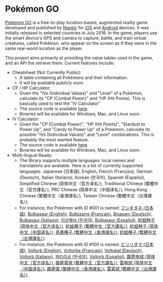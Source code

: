 # Pokémon GO

[Pokémon GO][pokemon-go] is a free-to-play location-based, augmented reality game developed and published by [Niantic][niantic] for [iOS][ios] and [Android][android] devices. It was initially released in selected countries in July 2016. In the game, players use the smart device's GPS and camera to capture, battle, and train virtual creatures, called Pokémon, who appear on the screen as if they were in the same real-world location as the player.

This project aims primarily at providing the value tables used in the game, and an API the retrieve them. Current features include:
- Cheatsheet (Not Currently Public):
  - A table containing all Pokémons and their information.
  - It will be available publicly soon.
- CP / HP Calculator:
  - Given the "IVs (Individual Values)" and "Level" of a Pokémon, calculate its "CP (Combat Power)" and "HP (Hit Points). This is basically used to test the "IV Calculator"
  - The source code is available [here][cp_hp_calc].
  - Binaries will be available for Windows, Mac, and Linux soon.
- IV Calculator:
  - Given the "CP (Combat Power)", "HP (Hit Points)", "Stardust to Power Up", and "Candy to Power Up" of a Pokémon, calculate its possible "IVs (Individual Values)" and "Level" combinations. This is probably the most wanted feature.
  - The source code is available [here][iv_calc].
  - Binaries will be available for Windows, Mac, and Linux soon.
- Multi-lingual Ready:
  - The library supports multiple languages: local names and translations are available. Here is a list of currently supported languages: Japanese (日本語), English, French (Français), German (Deutsch), Italian (Italiano), Korean (한국어), Spanish (Español), Simplified Chinese (简体中文（官方译名）), Traditional Chinese (繁體中文（官方譯名）), PRC Chinese (简体中文（中国译名）), Hong Kong Chinese (繁體中文（香港譯名）), Taiwan Chinese (繁體中文（台灣譯名）).
  - For instance, the Pokémon with ID #001 is named: [フシギダネ (日本語)](pokemon/internal/ja/pokemon.go#L8), [Bulbasaur (English)](pokemon/internal/en/pokemon.go#L8), [Bulbizarre (Français)](pokemon/internal/fr/pokemon.go#L8), [Bisasam (Deutsch)](pokemon/internal/de/pokemon.go#L8), [Bulbasaur (Italiano)](pokemon/internal/it/pokemon.go#L8), [이상해씨 (한국어)](pokemon/internal/ko/pokemon.go#L8), [Bulbasaur (Español)](pokemon/internal/es/pokemon.go#L8), [妙蛙种子 (简体中文（官方译名）)](pokemon/internal/zh-CHS/pokemon.go#L8), [妙蛙種子 (繁體中文（官方譯名）)](pokemon/internal/zh-CHT/pokemon.go#L8), [妙蛙种子 (简体中文（中国译名）)](pokemon/internal/zh-CN/pokemon.go#L8), [奇異種子 (繁體中文（香港譯名）)](pokemon/internal/zh-HK/pokemon.go#L8), [妙蛙種子 (繁體中文（台灣譯名）)](pokemon/internal/zh-TW/pokemon.go#L8).
  - For instance, the Pokémon with ID #100 is named: [ビリリダマ (日本語)](pokemon/internal/ja/pokemon.go#L107), [Voltorb (English)](pokemon/internal/en/pokemon.go#L107), [Voltorbe (Français)](pokemon/internal/fr/pokemon.go#L107), [Voltobal (Deutsch)](pokemon/internal/de/pokemon.go#L107), [Voltorb (Italiano)](pokemon/internal/it/pokemon.go#L107), [찌리리공 (한국어)](pokemon/internal/ko/pokemon.go#L107), [Voltorb (Español)](pokemon/internal/es/pokemon.go#L107), [霹雳电球 (简体中文（官方译名）)](pokemon/internal/zh-CHS/pokemon.go#L107), [霹靂電球 (繁體中文（官方譯名）)](pokemon/internal/zh-CHT/pokemon.go#L107), [雷电球 (简体中文（中国译名）)](pokemon/internal/zh-CN/pokemon.go#L107), [霹靂蛋 (繁體中文（香港譯名）)](pokemon/internal/zh-HK/pokemon.go#L107), [雷電球 (繁體中文（台灣譯名）)](pokemon/internal/zh-TW/pokemon.go#L107).

[pokemon-go]: http://www.pokemongo.com/
[ios]: https://itunes.apple.com/app/pokemon-go/id1094591345
[android]: https://play.google.com/store/apps/details?id=com.nianticlabs.pokemongo
[niantic]: https://nianticlabs.com/
[cp_hp_calc]: cmd/cp_hp_calc/
[iv_calc]: cmd/iv_calc/

